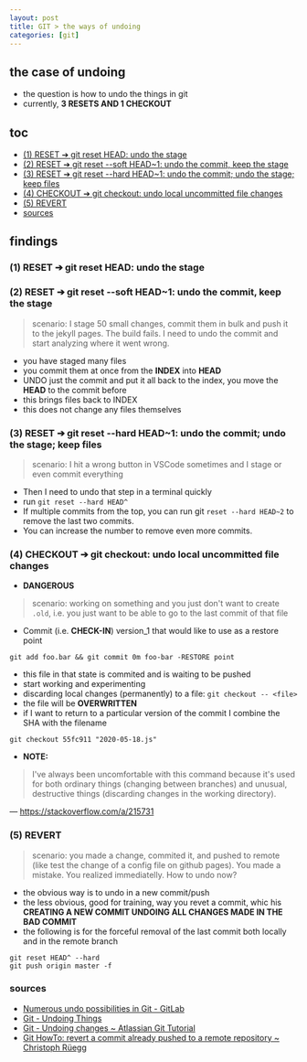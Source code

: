 ```yaml
---
layout: post
title: GIT > the ways of undoing
categories: [git]
---
```

## the case	of undoing
* the question is how to undo the things in git
* currently, **3 RESETS AND 1 CHECKOUT**

## toc
<!-- TOC -->

- [(1) RESET ➔ git reset HEAD: undo the stage](#1-reset-%E2%9E%94-git-reset-head-undo-the-stage)
- [(2) RESET ➔ git reset --soft HEAD~1: undo the commit, keep the stage](#2-reset-%E2%9E%94-git-reset---soft-head1-undo-the-commit-keep-the-stage)
- [(3) RESET ➔ git reset --hard HEAD~1: undo the commit; undo the stage; keep files](#3-reset-%E2%9E%94-git-reset---hard-head1-undo-the-commit-undo-the-stage-keep-files)
- [(4) CHECKOUT ➔ git checkout: undo local uncommitted file changes](#4-checkout-%E2%9E%94-git-checkout-undo-local-uncommitted-file-changes)
- [(5) REVERT](#5-revert)
- [sources](#sources)

<!-- /TOC -->

## findings

### (1) RESET ➔ git reset HEAD: undo the stage

### (2) RESET ➔ git reset --soft HEAD~1: undo the commit, keep the stage

> scenario: I stage 50 small changes, commit them in bulk and push it to the jekyll pages. The build fails. I need to undo the commit and start analyzing where it went wrong. 

* you have staged many files
* you commit them at once from the **INDEX** into **HEAD**
* UNDO just the commit and put it all back to the index, you move the **HEAD** to the commit before
* this brings files back to INDEX
* this does not change any files themselves


### (3) RESET ➔ git reset --hard HEAD~1: undo the commit; undo the stage; keep files 

> scenario: I hit a wrong button in VSCode sometimes and I stage or even commit everything

* Then I need to undo that step in a terminal quickly
* run `git reset --hard HEAD^` 
* If multiple commits from the top, you can run git `reset --hard HEAD~2` to remove the last two commits. 
* You can increase the number to remove even more commits.

###  (4) CHECKOUT ➔ git checkout: undo local uncommitted file changes
* **DANGEROUS**

>scenario: working on something and you just don't want to create `.old`, i.e. you just want to be able to go to the last commit of that file

* Commit (i.e. **CHECK-IN**) version_1 that would like to use as a restore point

```
git add foo.bar && git commit 0m foo-bar -RESTORE point
```

* this file in that state is commited and is waiting to be pushed
* start working and experimenting
* discarding local changes (permanently) to a file: `git checkout -- <file>`
* the file will be **OVERWRITTEN**
* if I want to return to a particular version of the commit I combine the SHA with the filename

```
git checkout 55fc911 "2020-05-18.js"
```

* **NOTE:**  

>I've always been uncomfortable with this command because it's used for both ordinary things (changing between branches) and unusual, destructive things (discarding changes in the working directory).

— <https://stackoverflow.com/a/215731>

### (5) REVERT
> scenario: you made a change, commited it, and pushed to remote (like test the change of a config file on github pages). You made a mistake. You realized immediatelly. How to undo now? 

* the obvious way is to undo in a new commit/push
* the less obvious, good for training, way you revet a commit, whic his **CREATING A NEW COMMIT UNDOING ALL CHANGES MADE IN THE BAD COMMIT**
* the following is for the forceful removal of the last commit both locally and in the remote branch

```
git reset HEAD^ --hard
git push origin master -f
```

### sources
* [Numerous undo possibilities in Git - GitLab](https://docs.gitlab.com/ee/topics/git/numerous_undo_possibilities_in_git/)
* [Git - Undoing Things](https://git-scm.com/book/en/v2/Git-Basics-Undoing-Things)
* [Git - Undoing changes ~ Atlassian Git Tutorial](https://www.atlassian.com/git/tutorials/undoing-changes)
* [Git HowTo: revert a commit already pushed to a remote repository ~ Christoph Rüegg](https://christoph.ruegg.name/blog/git-howto-revert-a-commit-already-pushed-to-a-remote-reposit.html)